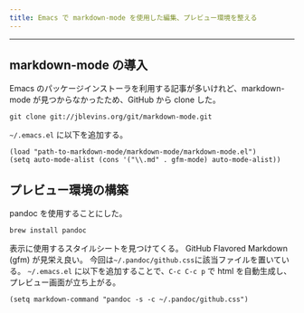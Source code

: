 ```yaml
---
title: Emacs で markdown-mode を使用した編集、プレビュー環境を整える
---
```


-------------------------------------------------------------------------------

## markdown-mode の導入 ##

Emacs のパッケージインストーラを利用する記事が多いけれど、markdown-mode が見つからなかったため、GitHub から clone した。

``` shell
git clone git://jblevins.org/git/markdown-mode.git
```

`~/.emacs.el` に以下を追加する。

``` emacs-lisp
(load "path-to-markdown-mode/markdown-mode/markdown-mode.el")
(setq auto-mode-alist (cons '("\\.md" . gfm-mode) auto-mode-alist))
```

## プレビュー環境の構築 ##

pandoc を使用することにした。

``` shell
brew install pandoc
```

表示に使用するスタイルシートを見つけてくる。
GitHub Flavored Markdown (gfm) が見栄え良い。
今回は`~/.pandoc/github.css`に該当ファイルを置いている。
`~/.emacs.el` に以下を追加することで、`C-c C-c p` で html を自動生成し、プレビュー画面が立ち上がる。

``` emacs-lisp
(setq markdown-command "pandoc -s -c ~/.pandoc/github.css")
```
